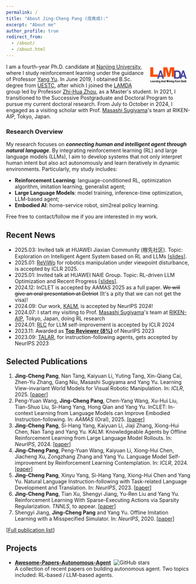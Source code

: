 ```yaml
---
permalink: /
title: "About Jing-Cheng Pang (庞竟成):"
excerpt: "About me"
author_profile: true
redirect_from: 
  - /about/
  - /about.html
---
```



<div style="float: right; margin: 10px;">
  <a href="http://www.lamda.nju.edu.cn/"> <img src="../images/lamda_logo.jpg" alt="Your Image" style="max-width: 100px; max-height: 100px;" /> </a>
</div>


I am a fourth-year Ph.D. candidate at [Nanjing University](https://www.nju.edu.cn/), where I study reinforcement learning under the guidance of Professor [Yang Yu](https://www.wolai.com/eyounx/dtR1MTyRXS5tP5Cex4KtdK). 
In June 2019, I obtained B.Sc. degree from [UESTC](https://www.uestc.edu.cn/), after which I joined the [LAMDA](https://www.lamda.nju.edu.cn) group led by Professor [Zhi-Hua Zhou](https://cs.nju.edu.cn/zhouzh/index.htm), as a Master's student. 
In 2021, I transitioned to the Successive Postgraduate and Doctoral Program to pursue my current doctoral research.
From July to October in 2024, I engaged as a visiting scholar with Prof. [Masashi Sugiyama](http://www.ms.k.u-tokyo.ac.jp/sugi/)'s team at RIKEN-AIP, Tokyo, Japan.

### Research Overview

My research focuses on **_connecting human and intelligent agent through natural language_**.
By integrating reinforcement learning (RL) and large language models (LLMs), I aim to develop systems that not only interpret human intent but also act autonomously and learn iteratively in dynamic environments.
Particularly, my study includes:

- **Reinforcement Learning**: language-conditioned RL, optimization algorithm, imitation learning, generalist agent;
- **Large Language Models**: model training, inference-time optimization, LLM-based agent;
- **Embodied AI**: home-service robot, sim2real policy learning.

Free free to contact/follow me if you are interested in my work. 

## Recent News
- 2025.03: Invited talk at HUAWEI Jiaxian Community (稼先社区). Topic: Exploration on Intelligent Agent System based on RL and LLMs [[slides](/files/slides/jiaxian_slides.pdf)].
- 2025.01: [ReViWo](https://openreview.net/forum?id=vJwjWyt4Ed) for robotics manipulation under viewpoint disturbance, is accepted by ICLR 2025.
- 2025.01: Invited talk at HUAWEI NAIE Group. Topic: RL-driven LLM Optimization and Recent Progress [[slides](/files/slides/RL_driven_LLM.pdf)].
- 2024.12: InCLET is accepted by AAMAS 2025 as a full paper. ~~We will give an oral presentation at Detriot~~ (It's a pity that we can not get the visa)!
- 2024.09: Our work, [KALM](https://openreview.net/forum?id=tb1MlJCY5g), is accepted by NeurIPS 2024! 
- 2024.07: I start my visiting to Prof. [Masashi Sugiyama](http://www.ms.k.u-tokyo.ac.jp/sugi/)'s team at [RIKEN-AIP](https://www.riken.jp/en/research/labs/aip/), Tokyo, Japan, doing RL research
- 2024.01: [RLC](https://openreview.net/forum?id=38E4yUbrgr) for LLM self-improvement is accepted by ICLR 2024
- 2023.11: Awarded as [**Top Reviewer (8%)**](https://nips.cc/Conferences/2023/ProgramCommittee) of NeurIPS 2023
- 2023.09: [TALAR](https://openreview.net/forum?id=bx0SDRVDzF&noteId=E1F2N1w0DO), for instruction-following agents, gets accepted by NeurIPS 2023


## Selected Publications

1. **Jing-Cheng Pang**, Nan Tang, Kaiyuan Li, Yuting Tang, Xin-Qiang Cai, Zhen-Yu Zhang, Gang Niu, Masashi Sugiyama and Yang Yu. Learning View-invariant World Models for Visual Robotic Manipulation. In: *ICLR*, 2025. [[paper](https://openreview.net/forum?id=vJwjWyt4Ed)]
2. Peng-Yuan Wang, **Jing-Cheng Pang**, Chen-Yang Wang, Xu-Hui Liu, Tian-Shuo Liu, Si-Hang Yang, Hong Qian and Yang Yu. InCLET: In-context Learning from Language Models can Improve Embodied Instruction-following. In: *AAMAS* (Oral), 2025. [[paper](https://openreview.net/forum?id=qaI22j5mwJ)]
3. **Jing-Cheng Pang**, Si-Hang Yang, Kaiyuan Li, Jiaji Zhang, Xiong-Hui Chen, Nan Tang and Yang Yu. KALM: Knowledgeable Agents by Offline Reinforcement Learning from Large Language Model Rollouts. In: *NeurIPS*, 2024. [[paper](https://openreview.net/forum?id=tb1MlJCY5g)]
4. **Jing-Cheng Pang**, Peng-Yuan Wang, Kaiyuan Li, Xiong-Hui Chen, Jiacheng Xu, Zongzhang Zhang and Yang Yu. Language Model Self-improvement by Reinforcement Learning Contemplation. In: *ICLR*, 2024. [[paper](https://openreview.net/forum?id=38E4yUbrgr)]
5. **Jing-Cheng Pang**, Xinyu Yang, Si-Hang Yang, Xiong-Hui Chen and Yang Yu. Natural Language Instruction-following with Task-related Language Development and Translation. In: *NeurIPS*, 2023. [[paper](https://openreview.net/forum?id=bx0SDRVDzF)]
6. **Jing-Cheng Pang**, Tian Xu, Shengyi Jiang, Yu-Ren Liu and Yang Yu. Reinforcement Learning With Sparse-Executing Actions via Sparsity Regularization. *TNNLS*, to appear. [[paper](https://arxiv.org/pdf/2105.08666)]
7. Shengyi Jiang, **Jing-Cheng Pang** and Yang Yu. Offline Imitation Learning with a Misspecified Simulator. In: *NeurIPS*, 2020. [[paper](https://proceedings.neurips.cc/paper_files/paper/2020/file/60cb558c40e4f18479664069d9642d5a-Paper.pdf)]

[[Full publication list](/publications/)]


## Projects

<ul>
    <li><strong><a href="https://github.com/lafmdp/Awesome-Papers-Autonomous-Agent" target="_blank">Awesome-Papers-Autonomous-Agent</a></strong>&nbsp;&nbsp;<img style="height:1em" alt="GitHub stars" src="https://img.shields.io/github/stars/lafmdp/Awesome-Papers-Autonomous-Agent?style=social" />
    <br />
    A collection of recent papers on building autonomous agent. Two topics included: RL-based / LLM-based agents.
    </li>
</ul>


